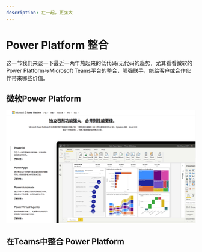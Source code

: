 ```yaml
---
description: 在一起，更强大
---
```


# Power Platform 整合

这一节我们来谈一下最近一两年热起来的低代码/无代码的趋势，尤其看看微软的Power Platform与Microsoft Teams平台的整合，强强联手，能给客户或合作伙伴带来哪些价值。

## 微软Power Platform

![](../.gitbook/assets/tu-pian-%20%2833%29.png)

## 在Teams中整合 Power Platform

